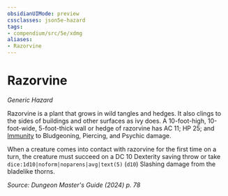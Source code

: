 ```yaml
---
obsidianUIMode: preview
cssclasses: json5e-hazard
tags:
- compendium/src/5e/xdmg
aliases:
- Razorvine
---
```

# Razorvine
*Generic Hazard*  

Razorvine is a plant that grows in wild tangles and hedges. It also clings to the sides of buildings and other surfaces as ivy does. A 10-foot-high, 10-foot-wide, 5-foot-thick wall or hedge of razorvine has AC 11; HP 25; and [Immunity](/3-Mechanics/CLI/variant-rules/immunity-xphb.md) to Bludgeoning, Piercing, and Psychic damage.

When a creature comes into contact with razorvine for the first time on a turn, the creature must succeed on a DC 10 Dexterity saving throw or take `dice:1d10|noform|noparens|avg|text(5)` (`d10`) Slashing damage from the bladelike thorns.

*Source: Dungeon Master's Guide (2024) p. 78*